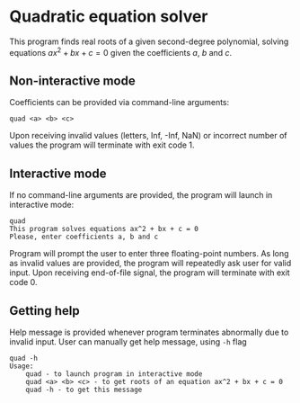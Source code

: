 # Quadratic equation solver

This program finds real roots of a given second-degree polynomial, solving
equations $ax^2 + bx + c = 0$ given the coefficients $a$, $b$ and $c$.

## Non-interactive mode
Coefficients can be provided via command-line arguments:

```
quad <a> <b> <c>
```

Upon receiving invalid values (letters, Inf, -Inf, NaN) or incorrect number
of values the program will terminate with exit code 1.

## Interactive mode
If no command-line arguments are provided, the program will launch in
interactive mode:
```
quad
This program solves equations ax^2 + bx + c = 0
Please, enter coefficients a, b and c
```
Program will prompt the user to enter three floating-point numbers. As long as
invalid values are provided, the program will repeatedly ask user for valid
input. Upon receiving end-of-file signal, the program will terminate with exit
code 0.

## Getting help
Help message is provided whenever program terminates abnormally due to invalid
input. User can manually get help message, using `-h` flag
```
quad -h
Usage:
    quad - to launch program in interactive mode
    quad <a> <b> <c> - to get roots of an equation ax^2 + bx + c = 0
    quad -h - to get this message
```